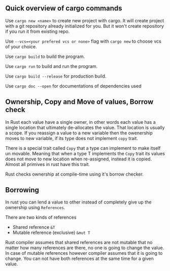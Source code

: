 ## Quick overview of cargo commands

Use `cargo new <name>` to create new project with cargo. It will create project with a git repository already initialized for you. But it won't create repository if you run it from existing repo.

Use `--vcs=<your prefered vcs or none>` flag with `cargo new` to choose vcs of your choice.

Use `cargo build` to build the program.

Use `cargo run` to build and run the program.

Use `cargo build --release` for production build.


Use `cargo doc --open` for documentations of dependencies used 


## Ownership, Copy and Move of values, Borrow check

In Rust each value have a single owner, in other words each value has a single location that ultimately de-allocates the value. That location is usually a scope. If you reassign a value to a new variable then the owenership moves to new variable, if its type does not implement `copy` trait. 

There is a special trait called `Copy` that a type can implement to make itself un movable. Meaning that when a type T implements the `Copy` trait its values does not move to new location when re-assigned, instead it is copied. Almost all primives in rust have this trait. 

Rust checks ownership at compile-time using it's borrow checker. 

## Borrowing
In rust you can lend a value to other instead of completely give up the ownership using `References`. 

There are two kinds of references
- Shared reference `&T`
- Mutable reference (exclusive) `&mut T`

Rust compiler assumes that shared references are not mutable that no matter how many references are there, no one is going to change the value. In case of mutable references however compiler assumes that it is going to change. You can not have both references at the same time for a given value.


